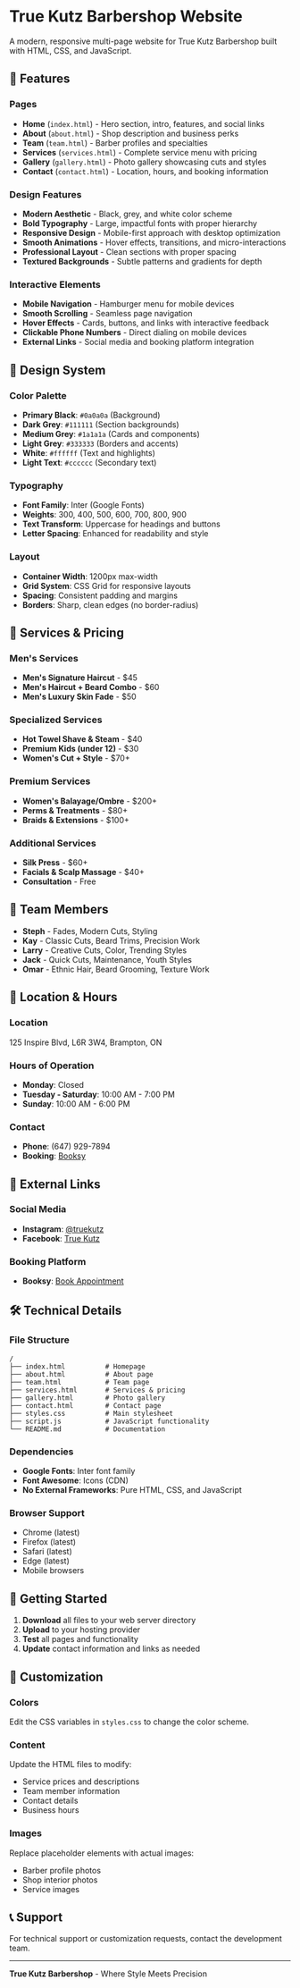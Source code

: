 # True Kutz Barbershop Website

A modern, responsive multi-page website for True Kutz Barbershop built with HTML, CSS, and JavaScript.

## 🌟 Features

### Pages
- **Home** (`index.html`) - Hero section, intro, features, and social links
- **About** (`about.html`) - Shop description and business perks
- **Team** (`team.html`) - Barber profiles and specialties
- **Services** (`services.html`) - Complete service menu with pricing
- **Gallery** (`gallery.html`) - Photo gallery showcasing cuts and styles
- **Contact** (`contact.html`) - Location, hours, and booking information

### Design Features
- **Modern Aesthetic** - Black, grey, and white color scheme
- **Bold Typography** - Large, impactful fonts with proper hierarchy
- **Responsive Design** - Mobile-first approach with desktop optimization
- **Smooth Animations** - Hover effects, transitions, and micro-interactions
- **Professional Layout** - Clean sections with proper spacing
- **Textured Backgrounds** - Subtle patterns and gradients for depth

### Interactive Elements
- **Mobile Navigation** - Hamburger menu for mobile devices
- **Smooth Scrolling** - Seamless page navigation
- **Hover Effects** - Cards, buttons, and links with interactive feedback
- **Clickable Phone Numbers** - Direct dialing on mobile devices
- **External Links** - Social media and booking platform integration

## 🎨 Design System

### Color Palette
- **Primary Black**: `#0a0a0a` (Background)
- **Dark Grey**: `#111111` (Section backgrounds)
- **Medium Grey**: `#1a1a1a` (Cards and components)
- **Light Grey**: `#333333` (Borders and accents)
- **White**: `#ffffff` (Text and highlights)
- **Light Text**: `#cccccc` (Secondary text)

### Typography
- **Font Family**: Inter (Google Fonts)
- **Weights**: 300, 400, 500, 600, 700, 800, 900
- **Text Transform**: Uppercase for headings and buttons
- **Letter Spacing**: Enhanced for readability and style

### Layout
- **Container Width**: 1200px max-width
- **Grid System**: CSS Grid for responsive layouts
- **Spacing**: Consistent padding and margins
- **Borders**: Sharp, clean edges (no border-radius)

## 📱 Services & Pricing

### Men's Services
- **Men's Signature Haircut** - $45
- **Men's Haircut + Beard Combo** - $60
- **Men's Luxury Skin Fade** - $50

### Specialized Services
- **Hot Towel Shave & Steam** - $40
- **Premium Kids (under 12)** - $30
- **Women's Cut + Style** - $70+

### Premium Services
- **Women's Balayage/Ombre** - $200+
- **Perms & Treatments** - $80+
- **Braids & Extensions** - $100+

### Additional Services
- **Silk Press** - $60+
- **Facials & Scalp Massage** - $40+
- **Consultation** - Free

## 👥 Team Members

- **Steph** - Fades, Modern Cuts, Styling
- **Kay** - Classic Cuts, Beard Trims, Precision Work
- **Larry** - Creative Cuts, Color, Trending Styles
- **Jack** - Quick Cuts, Maintenance, Youth Styles
- **Omar** - Ethnic Hair, Beard Grooming, Texture Work

## 📍 Location & Hours

### Location
125 Inspire Blvd, L6R 3W4, Brampton, ON

### Hours of Operation
- **Monday**: Closed
- **Tuesday - Saturday**: 10:00 AM - 7:00 PM
- **Sunday**: 10:00 AM - 6:00 PM

### Contact
- **Phone**: (647) 929-7894
- **Booking**: [Booksy](https://booksy.com/en-ca/3784_true-kutz-barbershop_barbershop_861853_brampton)

## 🔗 External Links

### Social Media
- **Instagram**: [@truekutz](https://www.instagram.com/truekutz/)
- **Facebook**: [True Kutz](https://www.facebook.com/truekutz/)

### Booking Platform
- **Booksy**: [Book Appointment](https://booksy.com/en-ca/3784_true-kutz-barbershop_barbershop_861853_brampton)

## 🛠️ Technical Details

### File Structure
```
/
├── index.html          # Homepage
├── about.html          # About page
├── team.html           # Team page
├── services.html       # Services & pricing
├── gallery.html        # Photo gallery
├── contact.html        # Contact page
├── styles.css          # Main stylesheet
├── script.js           # JavaScript functionality
└── README.md           # Documentation
```

### Dependencies
- **Google Fonts**: Inter font family
- **Font Awesome**: Icons (CDN)
- **No External Frameworks**: Pure HTML, CSS, and JavaScript

### Browser Support
- Chrome (latest)
- Firefox (latest)
- Safari (latest)
- Edge (latest)
- Mobile browsers

## 🚀 Getting Started

1. **Download** all files to your web server directory
2. **Upload** to your hosting provider
3. **Test** all pages and functionality
4. **Update** contact information and links as needed

## 📝 Customization

### Colors
Edit the CSS variables in `styles.css` to change the color scheme.

### Content
Update the HTML files to modify:
- Service prices and descriptions
- Team member information
- Contact details
- Business hours

### Images
Replace placeholder elements with actual images:
- Barber profile photos
- Shop interior photos
- Service images

## 📞 Support

For technical support or customization requests, contact the development team.

---

**True Kutz Barbershop** - Where Style Meets Precision 